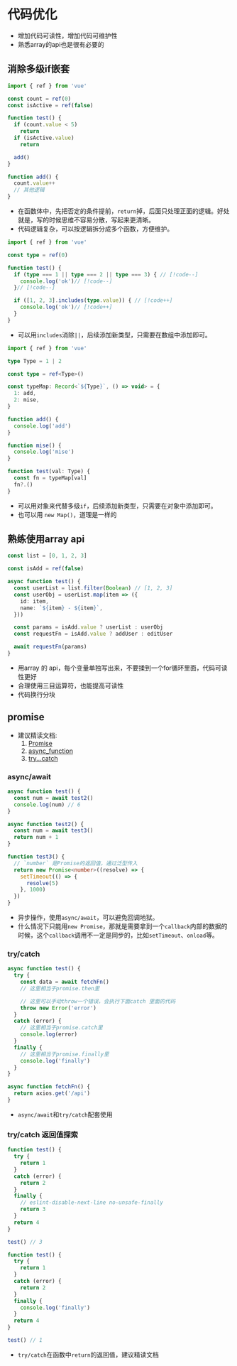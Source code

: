 # 代码优化

- 增加代码可读性，增加代码可维护性
- 熟悉array的api也是很有必要的

## 消除多级if嵌套

```ts
import { ref } from 'vue'

const count = ref(0)
const isActive = ref(false)

function test() {
  if (count.value < 5)
    return
  if (isActive.value)
    return

  add()
}

function add() {
  count.value++
  // 其他逻辑
}
```

- 在函数体中，先把否定的条件提前，`return`掉，后面只处理正面的逻辑。好处就是，写的时候思维不容易分散，写起来更清晰。
- 代码逻辑复杂，可以按逻辑拆分成多个函数，方便维护。

```ts
import { ref } from 'vue'

const type = ref(0)

function test() {
  if (type === 1 || type === 2 || type === 3) { // [!code--]
    console.log('ok')// [!code--]
  }// [!code--]

  if ([1, 2, 3].includes(type.value)) { // [!code++]
    console.log('ok')// [!code++]
  }
}
```

- 可以用`includes`消除`||`，后续添加新类型，只需要在数组中添加即可。

```ts
import { ref } from 'vue'

type Type = 1 | 2

const type = ref<Type>()

const typeMap: Record<`${Type}`, () => void> = {
  1: add,
  2: mise,
}

function add() {
  console.log('add')
}

function mise() {
  console.log('mise')
}

function test(val: Type) {
  const fn = typeMap[val]
  fn?.()
}
```

- 可以用对象来代替多级`if`，后续添加新类型，只需要在对象中添加即可。
- 也可以用 `new Map()`，道理是一样的

## 熟练使用array api

```ts
const list = [0, 1, 2, 3]

const isAdd = ref(false)

async function test() {
  const userList = list.filter(Boolean) // [1, 2, 3]
  const userObj = userList.map(item => ({
    id: item,
    name: `${item} - ${item}`,
  }))

  const params = isAdd.value ? userList : userObj
  const requestFn = isAdd.value ? addUser : editUser

  await requestFn(params)
}
```

- 用array 的 api，每个变量单独写出来，不要揉到一个for循环里面，代码可读性更好
- 合理使用三目运算符，也能提高可读性
- 代码换行分块

## promise

- 建议精读文档:
  1. [Promise](https://developer.mozilla.org/zh-CN/docs/Web/JavaScript/Reference/Global_Objects/Promise)
  2. [async_function](https://developer.mozilla.org/zh-CN/docs/Web/JavaScript/Reference/Statements/async_function)
  3. [try...catch](https://developer.mozilla.org/zh-CN/docs/Web/JavaScript/Reference/Statements/try...catch)

### async/await

```ts
async function test() {
  const num = await test2()
  console.log(num) // 6
}

async function test2() {
  const num = await test3()
  return num + 1
}

function test3() {
  // `number` 是Promise的返回值，通过泛型传入
  return new Promise<number>((resolve) => {
    setTimeout(() => {
      resolve(5)
    }, 1000)
  })
}
```

- 异步操作，使用`async/await`，可以避免回调地狱。
- 什么情况下只能用`new Promise`，那就是需要拿到一个`callback`内部的数据的时候，这个`callback`调用不一定是同步的，比如`setTimeout`、`onload`等。

### try/catch

```ts
async function test() {
  try {
    const data = await fetchFn()
    // 这里相当于promise.then里

    // 这里可以手动throw一个错误，会执行下面catch 里面的代码
    throw new Error('error')
  }
  catch (error) {
    // 这里相当于promise.catch里
    console.log(error)
  }
  finally {
    // 这里相当于promise.finally里
    console.log('finally')
  }
}

async function fetchFn() {
  return axios.get('/api')
}
```

- `async/await`和`try/catch`配套使用

### try/catch 返回值探索

```ts
function test() {
  try {
    return 1
  }
  catch (error) {
    return 2
  }
  finally {
    // eslint-disable-next-line no-unsafe-finally
    return 3
  }
  return 4
}

test() // 3
```

```ts
function test() {
  try {
    return 1
  }
  catch (error) {
    return 2
  }
  finally {
    console.log('finally')
  }
  return 4
}

test() // 1
```

- `try/catch`在函数中`return`的返回值，建议精读文档

